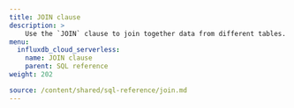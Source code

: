 ```yaml
---
title: JOIN clause
description: > 
    Use the `JOIN` clause to join together data from different tables.
menu:
  influxdb_cloud_serverless:
    name: JOIN clause
    parent: SQL reference
weight: 202

source: /content/shared/sql-reference/join.md
---
```


<!-- 
The content of this page is at /content/shared/sql-reference/join.md
-->

